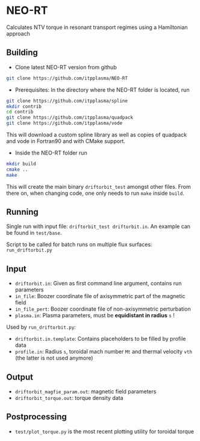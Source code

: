 # NEO-RT
Calculates NTV torque in resonant transport regimes using a Hamiltonian approach

## Building
* Clone latest NEO-RT version from github
```bash
git clone https://github.com/itpplasma/NEO-RT
```
* Prerequisites: In the directory where the NEO-RT folder is located, run
```bash
git clone https://github.com/itpplasma/spline
mkdir contrib
cd contrib
git clone https://github.com/itpplasma/quadpack
git clone https://github.com/itpplasma/vode
```
This will download a custom spline library as well as copies of quadpack and vode
in Fortran90 and with CMake support.

* Inside the NEO-RT folder run
```bash
mkdir build
cmake ..
make
```
This will create the main binary `driftorbit_test` amongst other files.
From there on, when changing code, one only needs to run `make` inside `build`.

## Running

Single run with input file: `driftorbit_test driftorbit.in`.
An example can be found in `test/base`.

Script to be called for batch runs on multiple flux surfaces: `run_driftorbit.py`

## Input
- `driftorbit.in`: Given as first command line argument, contains run parameters 
- `in_file`: Boozer coordinate file of axisymmetric part of the magnetic field
- `in_file_pert`: Boozer coordinate file of non-axisymmetric perturbation
- `plasma.in`: Plasma parameters, must be **equidistant in radius** `s` !

Used by `run_driftorbit.py`:

- `driftorbit.in.template`: Contains placeholders to be filled by profile data
- `profile.in`: Radius `s`, toroidal mach number `Mt` and thermal velocity `vth` (the latter is not used anymore)

## Output

* `driftorbit_magfie_param.out`: magnetic field parameters
* `driftorbit_torque.out`: torque density data

## Postprocessing

* `test/plot_torque.py` is the most recent plotting utility for toroidal torque

